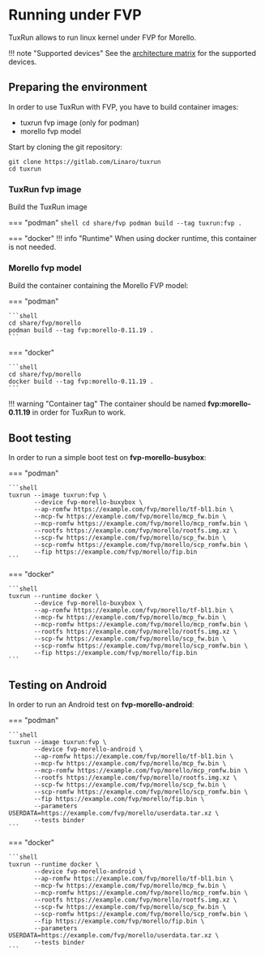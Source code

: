 # Running under FVP

TuxRun allows to run linux kernel under FVP for Morello.

!!! note "Supported devices"
    See the [architecture matrix](devices.md#fvp-devices) for the supported devices.

## Preparing the environment

In order to use TuxRun with FVP, you have to build container images:

* tuxrun fvp image (only for podman)
* morello fvp model

Start by cloning the git repository:

```shell
git clone https://gitlab.com/Linaro/tuxrun
cd tuxrun
```

### TuxRun fvp image

Build the TuxRun image

=== "podman"
    ```shell
    cd share/fvp
    podman build --tag tuxrun:fvp .
    ```

=== "docker"
    !!! info "Runtime"
        When using docker runtime, this container is not needed.

### Morello fvp model

Build the container containing the Morello FVP model:

=== "podman"

    ```shell
    cd share/fvp/morello
    podman build --tag fvp:morello-0.11.19 .
    ```

=== "docker"

    ```shell
    cd share/fvp/morello
    docker build --tag fvp:morello-0.11.19 .
    ```

!!! warning "Container tag"
    The container should be named **fvp:morello-0.11.19** in order for TuxRun
    to work.

## Boot testing

In order to run a simple boot test on **fvp-morello-busybox**:

=== "podman"

    ```shell
    tuxrun --image tuxrun:fvp \
           --device fvp-morello-buxybox \
           --ap-romfw https://example.com/fvp/morello/tf-bl1.bin \
           --mcp-fw https://example.com/fvp/morello/mcp_fw.bin \
           --mcp-romfw https://example.com/fvp/morello/mcp_romfw.bin \
           --rootfs https://example.com/fvp/morello/rootfs.img.xz \
           --scp-fw https://example.com/fvp/morello/scp_fw.bin \
           --scp-romfw https://example.com/fvp/morello/scp_romfw.bin \
           --fip https://example.com/fvp/morello/fip.bin
    ```

=== "docker"

    ```shell
    tuxrun --runtime docker \
           --device fvp-morello-buxybox \
           --ap-romfw https://example.com/fvp/morello/tf-bl1.bin \
           --mcp-fw https://example.com/fvp/morello/mcp_fw.bin \
           --mcp-romfw https://example.com/fvp/morello/mcp_romfw.bin \
           --rootfs https://example.com/fvp/morello/rootfs.img.xz \
           --scp-fw https://example.com/fvp/morello/scp_fw.bin \
           --scp-romfw https://example.com/fvp/morello/scp_romfw.bin \
           --fip https://example.com/fvp/morello/fip.bin
    ```


## Testing on Android

In order to run an Android test on **fvp-morello-android**:

=== "podman"

    ```shell
    tuxrun --image tuxrun:fvp \
           --device fvp-morello-android \
           --ap-romfw https://example.com/fvp/morello/tf-bl1.bin \
           --mcp-fw https://example.com/fvp/morello/mcp_fw.bin \
           --mcp-romfw https://example.com/fvp/morello/mcp_romfw.bin \
           --rootfs https://example.com/fvp/morello/rootfs.img.xz \
           --scp-fw https://example.com/fvp/morello/scp_fw.bin \
           --scp-romfw https://example.com/fvp/morello/scp_romfw.bin \
           --fip https://example.com/fvp/morello/fip.bin \
           --parameters USERDATA=https://example.com/fvp/morello/userdata.tar.xz \
           --tests binder
    ```

=== "docker"

    ```shell
    tuxrun --runtime docker \
           --device fvp-morello-android \
           --ap-romfw https://example.com/fvp/morello/tf-bl1.bin \
           --mcp-fw https://example.com/fvp/morello/mcp_fw.bin \
           --mcp-romfw https://example.com/fvp/morello/mcp_romfw.bin \
           --rootfs https://example.com/fvp/morello/rootfs.img.xz \
           --scp-fw https://example.com/fvp/morello/scp_fw.bin \
           --scp-romfw https://example.com/fvp/morello/scp_romfw.bin \
           --fip https://example.com/fvp/morello/fip.bin \
           --parameters USERDATA=https://example.com/fvp/morello/userdata.tar.xz \
           --tests binder
    ```
